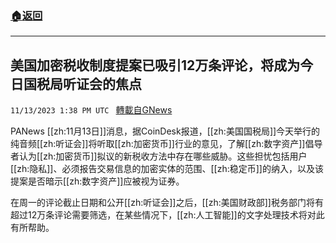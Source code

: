 ###  [:house:返回](README.md)
---


## 美国加密税收制度提案已吸引12万条评论，将成为今日国税局听证会的焦点
`11/13/2023 1:38 PM UTC ` [轉載自GNews](https://gnews.org/articles/1971088)

PANews [[zh:11月13日]]消息，据CoinDesk报道，[[zh:美国国税局]]今天举行的纯音频[[zh:听证会]]将听取[[zh:加密货币]]行业的意见，了解[[zh:数字资产]]倡导者认为[[zh:加密货币]]拟议的新税收方法中存在哪些威胁。这些担忧包括用户[[zh:隐私]]、必须报告交易信息的加密实体的范围、[[zh:稳定币]]的纳入，以及该提案是否暗示[[zh:数字资产]]应被视为证券。

在周一的评论截止日期和公开[[zh:听证会]]之后，[[zh:美国财政部]]税务部门将有超过12万条评论需要筛选，在某些情况下，[[zh:人工智能]]的文字处理技术将对此有所帮助。
